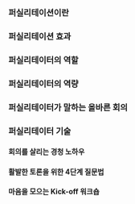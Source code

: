 ### 퍼실리테이션이란
### 퍼실리테이션 효과
### 퍼실리테이터의 역할
### 퍼실리테이터의 역량
### 퍼실리테이터가 말하는 올바른 회의
### 퍼실리테이터 기술
#### 회의를 살리는 경청 노하우
#### 활발한 토론을 위한 4단계 질문법
#### 마음을 모으는 Kick-off 워크숍